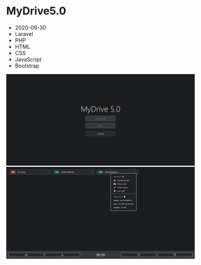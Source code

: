 # MyDrive5.0

- 2020-09-30
- Laravel
- PHP
- HTML
- CSS
- JavaScript
- Bootstrap

![MyDrive](screenshot.png)
![MyDrive](screenshot2.png)

